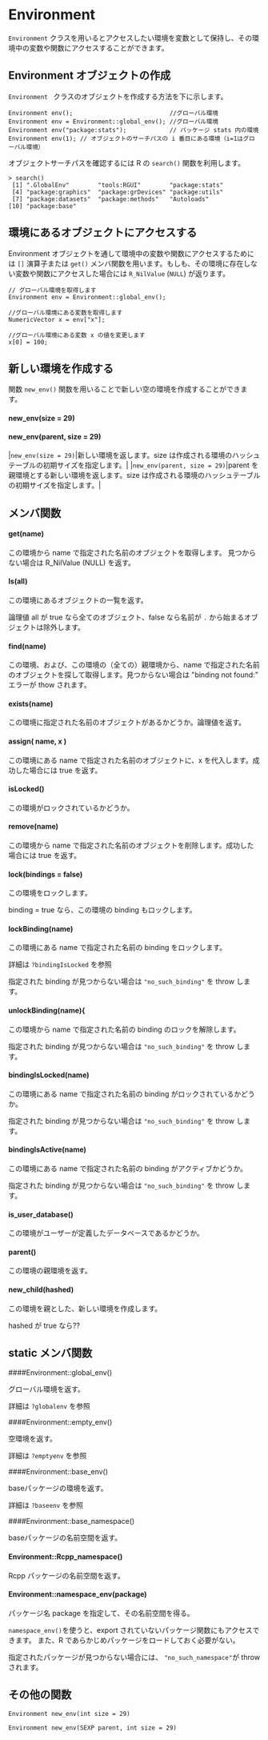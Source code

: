 # Environment

`Environment` クラスを用いるとアクセスしたい環境を変数として保持し、その環境中の変数や関数にアクセスすることができます。

## Environment オブジェクトの作成

`Environment ` クラスのオブジェクトを作成する方法を下に示します。

```
Environment env();                           //グローバル環境
Environment env = Environment::global_env(); //グローバル環境
Environment env("package:stats");            // パッケージ stats 内の環境
Environment env(1); // オブジェクトのサーチパスの i 番目にある環境（i=1はグローバル環境）
```

オブジェクトサーチパスを確認するには R の `search()` 関数を利用します。

```
> search()
 [1] ".GlobalEnv"        "tools:RGUI"        "package:stats"    
 [4] "package:graphics"  "package:grDevices" "package:utils"    
 [7] "package:datasets"  "package:methods"   "Autoloads"        
[10] "package:base"   
```

## 環境にあるオブジェクトにアクセスする

Environment オブジェクトを通して環境中の変数や関数にアクセスするためには `[]` 演算子または `get()` メンバ関数を用います。もしも、その環境に存在しない変数や関数にアクセスした場合には `R_NilValue` (`NULL`) が返ります。

```
// グローバル環境を取得します
Environment env = Environment::global_env();

//グローバル環境にある変数を取得します
NumericVector x = env["x"];

//グローバル環境にある変数 x の値を変更します
x[0] = 100;
```

## 新しい環境を作成する

関数 `new_env()` 関数を用いることで新しい空の環境を作成することができます。

#### new_env(size = 29)



#### new_env(parent, size = 29)

|`new_env(size = 29)`|新しい環境を返します。size は作成される環境のハッシュテーブルの初期サイズを指定します。|
|`new_env(parent, size = 29)`|parent を親環境とする新しい環境を返します。size は作成される環境のハッシュテーブルの初期サイズを指定します。|



## メンバ関数

#### get(name)

この環境から name で指定された名前のオブジェクトを取得します。
見つからない場合は R_NilValue (NULL) を返す。

#### ls(all)

この環境にあるオブジェクトの一覧を返す。

論理値 all が true なら全てのオブジェクト、false なら名前が `.` から始まるオブジェクトは除外します。

#### find(name)

この環境、および、この環境の（全ての）親環境から、name で指定された名前のオブジェクトを探して取得します。見つからない場合は "binding not found:" エラーが thow されます。

#### exists(name)

この環境に指定された名前のオブジェクトがあるかどうか。論理値を返す。

#### assign( name, x )

この環境にある name で指定された名前のオブジェクトに、x を代入します。成功した場合には true を返す。



#### isLocked()

この環境がロックされているかどうか。

#### remove(name)

この環境から name で指定された名前のオブジェクトを削除します。成功した場合には true を返す。

#### lock(bindings = false)

この環境をロックします。

binding = true なら、この環境の binding もロックします。

#### lockBinding(name)

この環境にある name で指定された名前の binding をロックします。

詳細は `?bindingIsLocked` を参照

指定された binding が見つからない場合は `"no_such_binding"` を throw します。

#### unlockBinding(name){

この環境から name で指定された名前の binding のロックを解除します。

指定された binding が見つからない場合は `"no_such_binding"` を throw します。

#### bindingIsLocked(name)

この環境にある name で指定された名前の binding がロックされているかどうか。

指定された binding が見つからない場合は `"no_such_binding"` を throw します。

#### bindingIsActive(name)

この環境にある name で指定された名前の binding がアクティブかどうか。

指定された binding が見つからない場合は `"no_such_binding"` を throw します。

#### is_user_database()

この環境がユーザーが定義したデータベースであるかどうか。

#### parent()

この環境の親環境を返す。

#### new_child(hashed)

この環境を親とした、新しい環境を作成します。

hashed が true なら??


## static メンバ関数

####Environment::global_env()

グローバル環境を返す。 

詳細は `?globalenv` を参照


####Environment::empty_env()

空環境を返す。 

詳細は `?emptyenv` を参照

####Environment::base_env()

baseパッケージの環境を返す。 

詳細は `?baseenv` を参照

####Environment::base_namespace()

baseパッケージの名前空間を返す。 

#### Environment::Rcpp_namespace()

Rcpp パッケージの名前空間を返す。 

#### Environment::namespace_env(package)

パッケージ名 package を指定して、その名前空間を得る。

`namespace_env()`を使うと、export されていないパッケージ関数にもアクセスできます。
また、R であらかじめパッケージをロードしておく必要がない。

指定されたパッケージが見つからない場合には、 `"no_such_namespace"`が throw されます。



## その他の関数

```
Environment new_env(int size = 29)
```

```
Environment new_env(SEXP parent, int size = 29)
```

